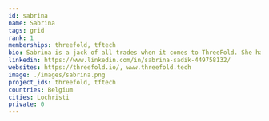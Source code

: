 ```yaml
---
id: sabrina
name: Sabrina
tags: grid
rank: 1
memberships: threefold, tftech
bio: Sabrina is a jack of all trades when it comes to ThreeFold. She handles most of the customer communication, is in charge of the logistic aspects and helps out whevever needed. Sabrina is an outgoing person who loves to laugh and be with friends and family, but she's secretly also a bit of a nerd who loves the calmth of being alone and reading a book while her daughter is asleep. 
linkedin: https://www.linkedin.com/in/sabrina-sadik-449758132/
websites: https://threefold.io/, www.threefold.tech
image: ./images/sabrina.png
project_ids: threefold, tftech
countries: Belgium
cities: Lochristi
private: 0
---
```

